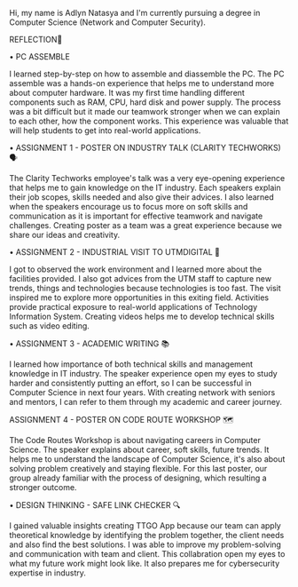 Hi, my name is Adlyn Natasya and I'm currently pursuing a degree in Computer Science (Network and Computer Security).


REFLECTION📝

• PC ASSEMBLE

I learned step-by-step on how to assemble and diassemble the PC. The PC assemble was a hands-on experience that helps me to understand more about computer hardware. It was my first time handling different components such as RAM, CPU, hard disk and power supply. The process was a bit difficult but it made our teamwork stronger when we can explain to each other, how the component works. This experience was valuable that will help students to get into real-world applications.



• ASSIGNMENT 1 - POSTER ON INDUSTRY TALK (CLARITY TECHWORKS) 🗣️

The Clarity Techworks employee's talk was a very eye-opening experience that helps me to gain knowledge on the IT industry. Each speakers explain their job scopes, skills needed and also give their advices. I also learned when the speakers encourage us to focus more on soft skills and communication as it is important for effective teamwork and navigate challenges.  Creating poster as a team was a great experience because we share our ideas and creativity.



• ASSIGNMENT 2 - INDUSTRIAL VISIT TO UTMDIGITAL 📍

I got to observed the work environment and I learned more about the facilities provided. I also got advices from the UTM staff to capture new trends, things and technologies because technologies is too fast. The visit inspired me to explore more opportunities in this exiting field. Activities provide practical exposure to real-world applications of Technology Information System. Creating videos helps me to develop technical skills such as video editing.




• ASSIGNMENT 3 - ACADEMIC WRITING 📚

I learned how importance of both technical skills and management knowledge in IT industry. The speaker experience open my eyes to study harder and consistently putting an effort, so I can be successful in Computer Science in next four years. With creating network with seniors and mentors, I can refer to them through my academic and career journey.




ASSIGNMENT 4 - POSTER ON CODE ROUTE WORKSHOP 🗺️

The Code Routes Workshop is about navigating careers in Computer Science. The speaker explains about career, soft skills, future trends. It helps me to understand the landscape of Computer Science, it's also about solving problem creatively and staying flexible. For this last poster, our group already familiar with the process of designing, which resulting a stronger outcome.




• DESIGN THINKING - SAFE LINK CHECKER 🔍

I gained valuable insights creating TTGO App because our team can apply theoretical knowledge by identifying the problem together, the client needs and also find the best solutions. I was able to improve my problem-solving and communication with team and client. This collabration open my eyes to what my future work might look like. It also prepares me for cybersecurity expertise in industry.


